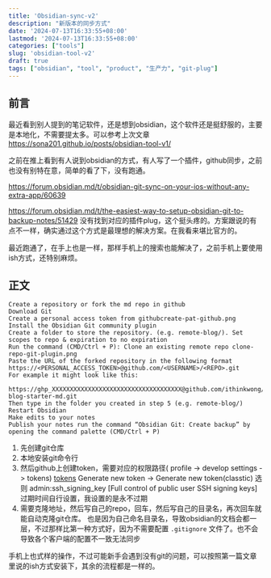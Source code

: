 ```yaml
---
title: 'Obsidian-sync-v2'
description: "新版本的同步方式"
date: '2024-07-13T16:33:55+08:00'
lastmod: '2024-07-13T16:33:55+08:00'
categories: ["tools"]
slug: 'obsidian-tool-v2'
draft: true
tags: ["obsidian", "tool", "product", "生产力", "git-plug"]
---
```



## 前言

最近看到别人提到的笔记软件，还是想到obsidian，这个软件还是挺舒服的，主要是本地化，不需要提太多。可以参考上次文章 https://sona201.github.io/posts/obsidian-tool-v1/

之前在推上看到有人说到obsidian的方式，有人写了一个插件，github同步，之前也没有别特在意，简单的看了下，没有跑通。

https://forum.obsidian.md/t/obsidian-git-sync-on-your-ios-without-any-extra-app/60639

https://forum.obsidian.md/t/the-easiest-way-to-setup-obsidian-git-to-backup-notes/51429
没有找到对应的插件plug，这个挺头疼的。方案跟说的有点不一样，确实通过这个方式是最理想的解决方案。在我看来堪比官方的。

最近跑通了，在手上也是一样，那样手机上的搜索也能解决了，之前手机上要使用ish方式，还特别麻烦。


## 正文

```
Create a repository or fork the md repo in github
Download Git
Create a personal access token from githubcreate-pat-github.png
Install the Obsidian Git community plugin
Create a folder to store the repository. (e.g. remote-blog/). Set scopes to repo & expiration to no expiration
Run the command (CMD/Ctrl + P): Clone an existing remote repo clone-repo-git-plugin.png
Paste the URL of the forked repository in the following format
https://<PERSONAL_ACCESS_TOKEN>@github.com/<USERNAME>/<REPO>.git
For example it might look like this:

https://ghp_XXXXXXXXXXXXXXXXXXXXXXXXXXXXXXXXXXXX@github.com/ithinkwong/linked-blog-starter-md.git
Then type in the folder you created in step 5 (e.g. remote-blog/)
Restart Obsidian
Make edits to your notes
Publish your notes run the command “Obsidian Git: Create backup” by opening the command palette (CMD/Ctrl + P)
```

1. 先创建git仓库
2. 本地安装git命令行
3. 然后github上创建token，需要对应的权限路径( profile -> develop settings -> tokens)
[tokens](https://github.com/settings/tokens)
Generate new token -> Generate new token(classtic)
选则 admin:ssh_signing_key [Full control of public user SSH signing keys]
过期时间自行设置，我设置的是永不过期
4. 需要克隆地址，然后写自己的repo，回车，然后写自己的目录名，再次回车就能自动克隆git仓库。
也是因为自己命名目录名，导致obsidian的文档会都一层，不过那样比第一种方式好，因为不需要配置 `.gitignore` 文件了。也不会导致各个客户端的配置不一致无法同步

手机上也式样的操作，不过可能新手会遇到没有git的问题，可以按照第一篇文章里说的ish方式安装下，其余的流程都是一样的。
